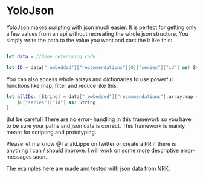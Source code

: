 # YoloJson

YoloJson makes scripting with json much easier. It is perfect for getting only a few values from an api without recreating the whole json structure. You simply write the path to the value  you want and cast the it like this:

```swift

let data = //Some networking code

let ID = data["_embedded"]["recommendations"][0]["series"]["id"] as! String
```
You can also access whole arrays and dictionaries to use powerful functions like map, filter and reduce like this:

```swift
let allIDs: [String] = data["_embedded"]["recommendations"].array.map {
    $0["series"]["id"] as! String
}
```

But be careful! There are no error- handling in this framework so you have to be sure your paths and json data is correct. This framework is mainly meant for scripting and prototyping.

Please let me know @TallakLippe on twitter or create a PR if there is anything I can / should improve. I will work on some more descriptive error-messages soon.

The examples here are made and tested with json data from NRK.
